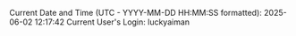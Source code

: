 Current Date and Time (UTC - YYYY-MM-DD HH:MM:SS formatted): 2025-06-02 12:17:42
Current User's Login: luckyaiman
